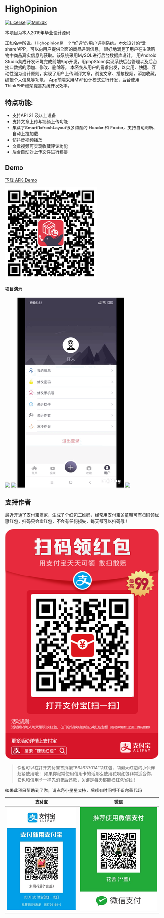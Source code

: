 # HighOpinion
[![License](https://img.shields.io/badge/License%20-Apache%202-337ab7.svg)](https://www.apache.org/licenses/LICENSE-2.0)
[![MinSdk](https://img.shields.io/badge/%20MinSdk%20-%2012%2B%20-f0ad4e.svg)](https://android-arsenal.com/api?level=21)

<!-- [![Platform](https://img.shields.io/badge/Platform-Android-f0ad4e.svg)](https://www.android.com) -->
<!-- [![Author](https://img.shields.io/badge/Author-scwang90-11bbff.svg)](https://github.com/scwang90) -->
本项目为本人2019年毕业设计源码

正如名字所说，Highopinion是一个“好评”的用户评测系统。本文设计的“爱share”APP，可以向用户提供全面的商品评测信息，
很好地满足了用户在生活购物中商品真实信息的获取。该系统采用MySQL进行后台数据库设计，
用Android Studio集成开发环境完成前端App开发，用phpStorm实现系统后台管理以及后台接口数据的添加、修改、删除等。
本系统从用户的需求出发，以实用、快捷、互动性强为设计原则，实现了用户上传测评文章，浏览文章、播放视频，添加收藏，编辑个人信息等功能。
App前端采用MVP设计模式进行开发，后台使用ThinkPHP框架提高系统开发效率。
## 特点功能:

 - 支持API 21 及以上设备
 - 支持文章上传与视频上传功能
 - 集成了SmartRefreshLayout很多炫酷的 Header 和 Footer，支持自动刷新、自动上拉加载.
 - 仿抖音视频播放
 - 文章视频可实现收藏评论功能
 - 后台自动对上传文件进行编排
 
## Demo
[下载 APK-Demo](https://github.com/LvYangai/HighOpinion/blob/master/art/app-debug.apk)

![](https://github.com/LvYangai/HighOpinion/blob/master/art/appdownload.png?raw=true)
 
#### 项目演示
<img src="https://github.com/LvYangai/HighOpinion/blob/master/art/IMB_MwBpzM.gif" width="350" />   
<img src="https://github.com/LvYangai/HighOpinion/blob/master/art/IMB_PYW1Re.gif" width="350" />
<img src="https://github.com/LvYangai/HighOpinion/blob/master/art/IMB_Tx3iPQ.gif" width="350" />
<img src="https://github.com/LvYangai/HighOpinion/blob/master/art/IMB_V4VToh.gif" width="350" />



## 支持作者

最近开通了支付宝商家，生成了个红包二维码，经常用支付宝的童鞋可有扫码领优惠红包，扫码只会拿红包，不会有任何损失，每天都可以扫码哦！

![支付宝红包](https://github.com/LvYangai/HighOpinion/blob/master/art/hongbao.PNG?raw=true)

> 你也可以在打开支付宝首页搜“664637014”领红包，领到大红包的小伙伴赶紧使用哦！
如果你经常使用信用卡的话那么使用花呗红包非常适合你，它也和信用卡一样先消费后还款，关键是每天都能扫红包省钱！

如果此项目帮助到了你，请点亮小星星支持，后续有时间将不断完善代码

|支付宝|微信|
|:---:|:---:|
|![](https://github.com/LvYangai/HighOpinion/blob/master/art/zhifubao.JPG?raw=true)              |![](https://github.com/LvYangai/HighOpinion/blob/master/art/weixin.JPG?raw=true)|


